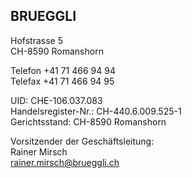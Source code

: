 ## BRUEGGLI
Hofstrasse 5  
CH-8590 Romanshorn

Telefon +41 71 466 94 94  
Telefax +41 71 466 94 95

UID: CHE-106.037.083  
Handelsregister-Nr.: CH-440.6.009.525-1  
Gerichtsstand: CH-8590 Romanshorn

Vorsitzender der Geschäftsleitung:  
Rainer Mirsch  
rainer.mirsch@brueggli.ch  

